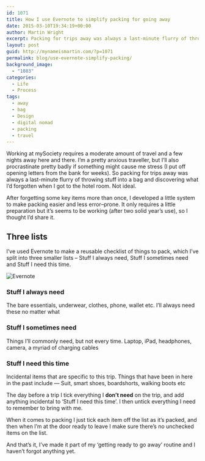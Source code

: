 ```yaml
---
id: 1071
title: How I use Evernote to simplify packing for going away
date: 2015-03-10T19:34:19+00:00
author: Martin Wright
excerpt: Packing for trips away was always a last-minute flurry of throwing stuff into a bag. After forgetting some key items, I developed a little system to make packing easier
layout: post
guid: http://mynameismartin.com/?p=1071
permalink: blog/use-evernote-simplify-packing/
background_image:
  - "1083"
categories:
  - Life
  - Process
tags:
  - away
  - bag
  - Design
  - digital nomad
  - packing
  - travel
---
```

Working at mySociety requires a moderate amount of travel and a few nights away here and there. I’m a pretty anxious traveller, but I’ll also procrastinate pretty badly if something might cause me stress (I put off opening letters from the bank for weeks). So packing for trips away was always a last-minute flurry of throwing stuff into a bag and discovering what I’d forgotten when I got to the hotel room. Not ideal.

After forgetting some key items more than once, I developed a little system to make packing easier and less error–prone. It only requires a little preparation but it’s seems to be working (after two solid year’s use), so I thought I’d share it.

## Three lists

I&#8217;ve used Evernote to make a reusable checklist of things to pack, which I&#8217;ve split into three smaller lists – Stuff I always need, Stuff I sometimes need and Stuff I need this time.

<img class="aligncenter size-full wp-image-1076" src="/assets/img/blog-post-images/2015/03/Evernote.jpg" alt="Evernote" width="620" height="333" srcset="/assets/img/blog-post-images/2015/03/Evernote.jpg 620w, /assets/img/blog-post-images/2015/03/Evernote-300x161.jpg 300w" sizes="(max-width: 620px) 100vw, 620px" /> 

### Stuff I always need

<div>
  The bare essentials, underwear, clothes, phone, wallet etc. I’ll always need these no matter what
</div>

<div>
</div>

### Stuff I sometimes need

<div>
  Things I’ll commonly need, but not every time. Laptop, iPad, headphones, camera, a myriad of charging cables
</div>

<div>
</div>

### Stuff I need this time

Incidental items that are specific to this trip. Things that have been in here in the past include — Suit, smart shoes, boardshorts, walking boots etc

The day before a trip I tick everything I **don’t need** on the trip, and add anything incidental to ‘Stuff I need this time’. I then untick everything I need to remember to bring with me.

When it comes to packing I just tick each item off the list as it’s packed, and then when I’m at the door ready to leave I make sure there&#8217;s no unchecked items on the list.

And that’s it, I’ve made it part of my ‘getting ready to go away’ routine and I haven’t forgot anything yet.